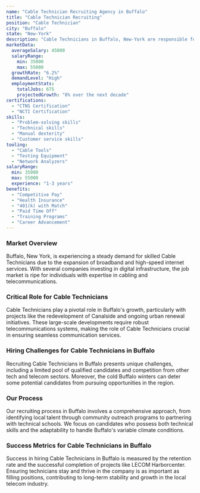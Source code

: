 ```yaml
---
name: "Cable Technician Recruiting Agency in Buffalo"
title: "Cable Technician Recruiting"
position: "Cable Technician"
city: "Buffalo"
state: "New-York"
description: "Cable Technicians in Buffalo, New-York are responsible for installing, maintaining, and repairing cable systems for homes and offices, including high-speed internet and cable television services."
marketData:
  averageSalary: 45000
  salaryRange:
    min: 35000
    max: 55000
  growthRate: "6.2%"
  demandLevel: "High"
  employmentStats:
    totalJobs: 675
    projectedGrowth: "8% over the next decade"
certifications:
  - "CTNS Certification"
  - "NCTI Certification"
skills:
  - "Problem-solving skills"
  - "Technical skills"
  - "Manual dexterity"
  - "Customer service skills"
tooling:
  - "Cable Tools"
  - "Testing Equipment"
  - "Network Analyzers"
salaryRange:
  min: 35000
  max: 55000
  experience: "1-3 years"
benefits:
  - "Competitive Pay"
  - "Health Insurance"
  - "401(k) with Match"
  - "Paid Time Off"
  - "Training Programs"
  - "Career Advancement"
---
```


### Market Overview
Buffalo, New York, is experiencing a steady demand for skilled Cable Technicians due to the expansion of broadband and high-speed internet services. With several companies investing in digital infrastructure, the job market is ripe for individuals with expertise in cabling and telecommunications.

### Critical Role for Cable Technicians
Cable Technicians play a pivotal role in Buffalo's growth, particularly with projects like the redevelopment of Canalside and ongoing urban renewal initiatives. These large-scale developments require robust telecommunications systems, making the role of Cable Technicians crucial in ensuring seamless communication services.

### Hiring Challenges for Cable Technicians in Buffalo
Recruiting Cable Technicians in Buffalo presents unique challenges, including a limited pool of qualified candidates and competition from other tech and telecom sectors. Moreover, the cold Buffalo winters can deter some potential candidates from pursuing opportunities in the region.

### Our Process
Our recruiting process in Buffalo involves a comprehensive approach, from identifying local talent through community outreach programs to partnering with technical schools. We focus on candidates who possess both technical skills and the adaptability to handle Buffalo's variable climate conditions.

### Success Metrics for Cable Technicians in Buffalo
Success in hiring Cable Technicians in Buffalo is measured by the retention rate and the successful completion of projects like LECOM Harborcenter. Ensuring technicians stay and thrive in the company is as important as filling positions, contributing to long-term stability and growth in the local telecom industry.
